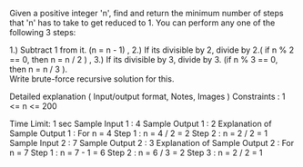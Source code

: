 Given a positive integer 'n', find and return the minimum number of steps that 'n' has to take to get reduced to 1. You can perform any one of the following 3 steps:

1.) Subtract 1 from it. (n = n - ­1) ,
2.) If its divisible by 2, divide by 2.( if n % 2 == 0, then n = n / 2 ) ,
3.) If its divisible by 3, divide by 3. (if n % 3 == 0, then n = n / 3 ).  
Write brute-force recursive solution for this.

Detailed explanation ( Input/output format, Notes, Images )
Constraints :
1 <= n <= 200

Time Limit: 1 sec
Sample Input 1 :
4
Sample Output 1 :
2 
Explanation of Sample Output 1 :
For n = 4
Step 1 :  n = 4 / 2  = 2
Step 2 : n = 2 / 2  =  1 
Sample Input 2 :
7
Sample Output 2 :
3
Explanation of Sample Output 2 :
For n = 7
Step 1 :  n = 7 ­- 1 = 6
Step 2 : n = 6  / 3 = 2 
Step 3 : n = 2 / 2 = 1  

